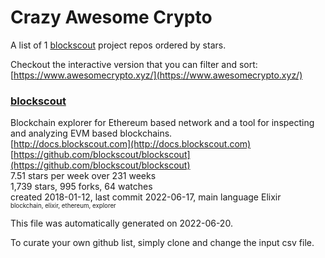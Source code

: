 # Crazy Awesome Crypto
A list of 1 [blockscout](https://github.com/blockscout) project repos ordered by stars.  

Checkout the interactive version that you can filter and sort: 
[https://www.awesomecrypto.xyz/](https://www.awesomecrypto.xyz/)  


### [blockscout](https://github.com/blockscout/blockscout)  
Blockchain explorer for Ethereum based network and a tool for inspecting and analyzing EVM based blockchains.   
[http://docs.blockscout.com](http://docs.blockscout.com)  
[https://github.com/blockscout/blockscout](https://github.com/blockscout/blockscout)  
7.51 stars per week over 231 weeks  
1,739 stars, 995 forks, 64 watches  
created 2018-01-12, last commit 2022-06-17, main language Elixir  
<sub><sup>blockchain, elixir, ethereum, explorer</sup></sub>


This file was automatically generated on 2022-06-20.  

To curate your own github list, simply clone and change the input csv file.  